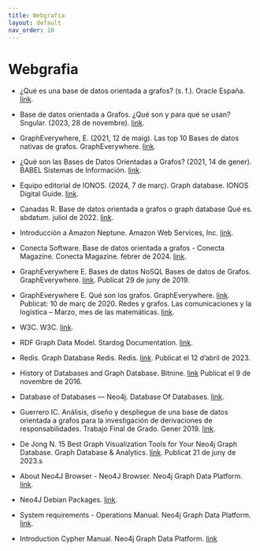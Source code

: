```yaml
--- 
title: Webgrafia
layout: default
nav_order: 10
---
```



# Webgrafia

- ¿Qué es una base de datos orientada a grafos? (s. f.). Oracle España. [link](https://www.oracle.com/es/autonomous-database/what-is-graph-database/#:~:text=Una%20base%20de%20datos%20orientada%20a%20grafos%20es%20una%20plataforma,las%20bases%20de%20datos%20relacionales).

- Base de datos orientada a Grafos. ¿Qué son y para qué se usan? Sngular.  (2023, 28 de novembre).  [link](https://www.sngular.com/es/insights/227/que-son-bases-datos-a-grafos).
- GraphEverywhere, E. (2021, 12 de maig). Las top 10 Bases de datos nativas de grafos. GraphEverywhere. [link](https://www.grapheverywhere.com/las-top-10-bases-de-datos-nativas-de-grafos/).

- ¿Qué son las Bases de Datos Orientadas a Grafos? (2021, 14 de gener). BABEL Sistemas de Información. [link](https://www.babelgroup.com/es/Media/Blog/Enero-2021-(1)/Bases-Datos-Grafos).

- Equipo editorial de IONOS. (2024, 7 de març). Graph database. IONOS Digital Guide. [link](https://www.ionos.es/digitalguide/hosting/cuestiones-tecnicas/graph-database/).

- Canadas R. Base de datos orientada a grafos o graph database Qué es. abdatum. juliol de 2022. [link](https://abdatum.com/informatica/base-datos-orientada-grafos).

- Introducción a Amazon Neptune. Amazon Web Services, Inc. [link](https://aws.amazon.com/es/nosql/graph/).

- Conecta Software. Base de datos orientada a grafos - Conecta Magazine. Conecta Magazine. febrer de 2024. [link](https://www.conectasoftware.com/magazine/base-de-datos-orientada-a-grafos/).

- GraphEverywhere E. Bases de datos NoSQL Bases de datos de Grafos. GraphEverywhere. [link](https://www.grapheverywhere.com/nosql-de-grafos/). Publicat 29 de juny de 2019.

- GraphEverywhere E. Qué son los grafos. GraphEverywhere. [link](https://www.grapheverywhere.com/que-son-los-grafos/). Publicat: 10 de març de 2020.
Redes y grafos. Las comunicaciones y la logística – Marzo, mes de las matemáticas. [link](https://marzomates.webs.ull.es/grafos-y-redes-las-comunicaciones-y-la-logistica/).

- W3C. W3C. [link](https://www.w3.org/).

- RDF Graph Data Model. Stardog Documentation. [link](https://docs.stardog.com/tutorials/rdf-graph-data-model).

- Redis. Graph Database Redis. Redis. [link](https://redis.com/glossary/graph-database/#:~:text=History%20of%20graph%20databases,graphs%20in%20the%20mid-1980s). Publicat el 12 d’abril de 2023.

- History of Databases and Graph Database. Bitnine. [link](https://bitnine.net/blog-graph-database/history-of-databases-and-graph-database/?ckattempt=1)  Publicat el 9 de novembre de 2016.

- Database of Databases — Neo4j. Database Of Databases. [link](https://dbdb.io/db/neo4j).

- Guerrero IC. Análisis, diseño y despliegue de una base de datos orientada a grafos para la investigación de derivaciones de responsabilidades. Trabajo Final de Grado. Gener 2019. [link](https://academica-e.unavarra.es/xmlui/bitstream/2454/33724/2/TFG%20-%20Ivan%20Carabantes.pdf).

- De Jong N. 15 Best Graph Visualization Tools for Your Neo4j Graph Database. Graph Database & Analytics. [link](https://neo4j.com/developer-blog/15-tools-for-visualizing-your-neo4j-graph-database/). Publicat 21 de juny de 2023.s

- About Neo4J Browser - Neo4J Browser. Neo4j Graph Data Platform. [link](https://neo4j.com/docs/browser-manual/current/about-browser/).

- Neo4J Debian Packages. [link](https://debian.neo4j.com/).

- System requirements - Operations Manual. Neo4j Graph Data Platform. [link](https://neo4j.com/docs/operations-manual/current/installation/requirements/).

- Introduction Cypher Manual. Neo4j Graph Data Platform. [link](https://neo4j.com/docs/cypher-manual/current/introduction/)